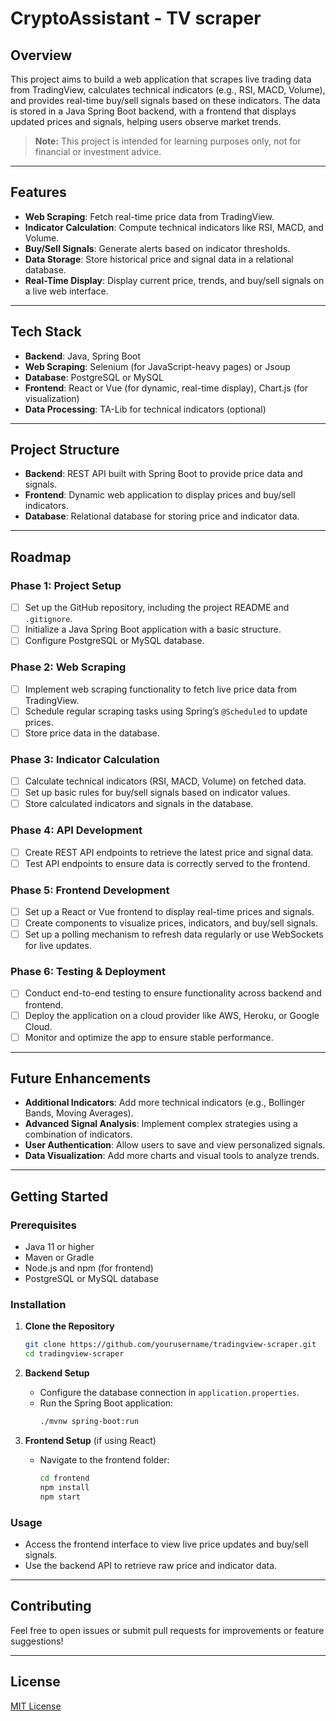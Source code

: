 # CryptoAssistant - TV scraper

## Overview
This project aims to build a web application that scrapes live trading data from TradingView, calculates technical indicators (e.g., RSI, MACD, Volume), and provides real-time buy/sell signals based on these indicators. The data is stored in a Java Spring Boot backend, with a frontend that displays updated prices and signals, helping users observe market trends.

> **Note:** This project is intended for learning purposes only, not for financial or investment advice.

---

## Features
- **Web Scraping**: Fetch real-time price data from TradingView.
- **Indicator Calculation**: Compute technical indicators like RSI, MACD, and Volume.
- **Buy/Sell Signals**: Generate alerts based on indicator thresholds.
- **Data Storage**: Store historical price and signal data in a relational database.
- **Real-Time Display**: Display current price, trends, and buy/sell signals on a live web interface.

---

## Tech Stack
- **Backend**: Java, Spring Boot
- **Web Scraping**: Selenium (for JavaScript-heavy pages) or Jsoup
- **Database**: PostgreSQL or MySQL
- **Frontend**: React or Vue (for dynamic, real-time display), Chart.js (for visualization)
- **Data Processing**: TA-Lib for technical indicators (optional)

---

## Project Structure
- **Backend**: REST API built with Spring Boot to provide price data and signals.
- **Frontend**: Dynamic web application to display prices and buy/sell indicators.
- **Database**: Relational database for storing price and indicator data.

---

## Roadmap

### Phase 1: Project Setup
- [ ] Set up the GitHub repository, including the project README and `.gitignore`.
- [ ] Initialize a Java Spring Boot application with a basic structure.
- [ ] Configure PostgreSQL or MySQL database.

### Phase 2: Web Scraping
- [ ] Implement web scraping functionality to fetch live price data from TradingView.
- [ ] Schedule regular scraping tasks using Spring’s `@Scheduled` to update prices.
- [ ] Store price data in the database.

### Phase 3: Indicator Calculation
- [ ] Calculate technical indicators (RSI, MACD, Volume) on fetched data.
- [ ] Set up basic rules for buy/sell signals based on indicator values.
- [ ] Store calculated indicators and signals in the database.

### Phase 4: API Development
- [ ] Create REST API endpoints to retrieve the latest price and signal data.
- [ ] Test API endpoints to ensure data is correctly served to the frontend.

### Phase 5: Frontend Development
- [ ] Set up a React or Vue frontend to display real-time prices and signals.
- [ ] Create components to visualize prices, indicators, and buy/sell signals.
- [ ] Set up a polling mechanism to refresh data regularly or use WebSockets for live updates.

### Phase 6: Testing & Deployment
- [ ] Conduct end-to-end testing to ensure functionality across backend and frontend.
- [ ] Deploy the application on a cloud provider like AWS, Heroku, or Google Cloud.
- [ ] Monitor and optimize the app to ensure stable performance.

---

## Future Enhancements
- **Additional Indicators**: Add more technical indicators (e.g., Bollinger Bands, Moving Averages).
- **Advanced Signal Analysis**: Implement complex strategies using a combination of indicators.
- **User Authentication**: Allow users to save and view personalized signals.
- **Data Visualization**: Add more charts and visual tools to analyze trends.

---

## Getting Started

### Prerequisites
- Java 11 or higher
- Maven or Gradle
- Node.js and npm (for frontend)
- PostgreSQL or MySQL database

### Installation
1. **Clone the Repository**
   ```bash
   git clone https://github.com/yourusername/tradingview-scraper.git
   cd tradingview-scraper
   ```

2. **Backend Setup**
   - Configure the database connection in `application.properties`.
   - Run the Spring Boot application:
     ```bash
     ./mvnw spring-boot:run
     ```

3. **Frontend Setup** (if using React)
   - Navigate to the frontend folder:
     ```bash
     cd frontend
     npm install
     npm start
     ```

### Usage
- Access the frontend interface to view live price updates and buy/sell signals.
- Use the backend API to retrieve raw price and indicator data.

---

## Contributing
Feel free to open issues or submit pull requests for improvements or feature suggestions!

---

## License
[MIT License](LICENSE)
